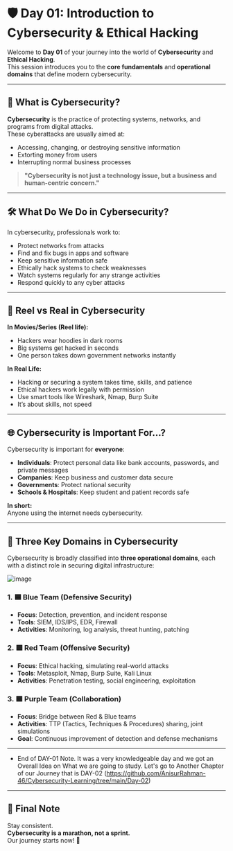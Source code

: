 # 🛡️ Day 01: Introduction to Cybersecurity & Ethical Hacking

Welcome to **Day 01** of your journey into the world of **Cybersecurity** and **Ethical Hacking**.  
This session introduces you to the **core fundamentals** and **operational domains** that define modern cybersecurity.

---

## 📌 What is Cybersecurity?

**Cybersecurity** is the practice of protecting systems, networks, and programs from digital attacks.  
These cyberattacks are usually aimed at:

- Accessing, changing, or destroying sensitive information  
- Extorting money from users  
- Interrupting normal business processes  

> **"Cybersecurity is not just a technology issue, but a business and human-centric concern."**

---
## 🛠️ What Do We Do in Cybersecurity?

In cybersecurity, professionals work to:

- Protect networks from attacks  
- Find and fix bugs in apps and software  
- Keep sensitive information safe  
- Ethically hack systems to check weaknesses  
- Watch systems regularly for any strange activities  
- Respond quickly to any cyber attacks

---

## 🎥 Reel vs Real in Cybersecurity

**In Movies/Series (Reel life):**

- Hackers wear hoodies in dark rooms  
- Big systems get hacked in seconds  
- One person takes down government networks instantly  

**In Real Life:**

- Hacking or securing a system takes time, skills, and patience  
- Ethical hackers work legally with permission  
- Use smart tools like Wireshark, Nmap, Burp Suite  
- It’s about skills, not speed

---

## 🌐 Cybersecurity is Important For…?

Cybersecurity is important for **everyone**:

- **Individuals**: Protect personal data like bank accounts, passwords, and private messages  
- **Companies**: Keep business and customer data secure  
- **Governments**: Protect national security  
- **Schools & Hospitals**: Keep student and patient records safe  

**In short:**  
Anyone using the internet needs cybersecurity.

---

## 🔐 Three Key Domains in Cybersecurity


Cybersecurity is broadly classified into **three operational domains**, each with a distinct role in securing digital infrastructure:

![image](https://github.com/user-attachments/assets/9925f5d3-0285-4a03-bf12-2c1cfc618b6f)


### 1. 🟦 Blue Team (Defensive Security)

- **Focus**: Detection, prevention, and incident response  
- **Tools**: SIEM, IDS/IPS, EDR, Firewall  
- **Activities**: Monitoring, log analysis, threat hunting, patching  

### 2. 🟥 Red Team (Offensive Security)

- **Focus**: Ethical hacking, simulating real-world attacks  
- **Tools**: Metasploit, Nmap, Burp Suite, Kali Linux  
- **Activities**: Penetration testing, social engineering, exploitation  

### 3. 🟪 Purple Team (Collaboration)

- **Focus**: Bridge between Red & Blue teams  
- **Activities**: TTP (Tactics, Techniques & Procedures) sharing, joint simulations  
- **Goal**: Continuous improvement of detection and defense mechanisms  

---

- End of DAY-01 Note. It was a very knowledgeable day and we got an Overall Idea on What we are going to study. Let's go to Another Chapter of our Journey that is DAY-02 (https://github.com/AnisurRahman-46/Cybersecurity-Learning/tree/main/Day-02)

---

## 🚀 Final Note

Stay consistent.  
**Cybersecurity is a marathon, not a sprint.**  
Our journey starts now! 💪
